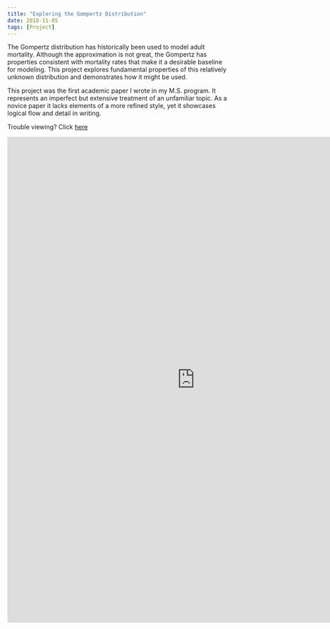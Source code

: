 ```yaml
---
title: "Exploring the Gompertz Distribution"
date: 2018-11-05
tags: [Project]
---
```


The Gompertz distribution has historically been used to model adult mortality. Although the approximation is not great, the Gompertz has properties consistent with mortality rates that make it a desirable baseline for modeling. This project explores fundamental properties of this relatively unknown distribution and demonstrates how it might be used. 

This project was the first academic paper I wrote in my M.S. program. It represents an imperfect but extensive treatment of an unfamiliar topic. As a novice paper it lacks elements of a more refined style, yet it showcases logical flow and detail in writing.

Trouble viewing? Click [here](https://wzhorton.github.io/portfolio/Gompertz.pdf/)

<embed src="https://wzhorton.github.io/portfolio/Gompertz.pdf#zoom=95" width="850" height="1100"  type="application/pdf" />
